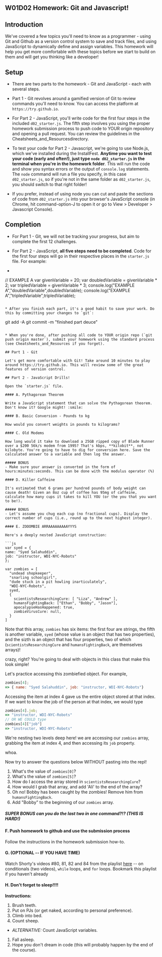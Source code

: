## W01D02 Homework: Git and Javascript!

## Introduction

We've covered a few topics you'll need to know as a programmer - using Git and Github as a version control system to save and track files, and using JavaScript to dynamically define and assign variables. This homework will help you get more comfortable with these topics before we start to build on them and will get you thinking like a developer!

## Setup

* There are two parts to the homework - Git and JavaScript - each with several steps.

* Part 1 - Git revolves around a gamified version of Git to review commands you'll need to know. You can access the platform at ` https://try.github.io `.

* For Part 2 - JavaScript, you'll write code for the first four steps in the included ` d02_starter.js `. The fifth step involves you using the proper homework submission process to push code to YOUR origin repository and opening a pull request. You can review the guidelines in the Cheatsheets_and_Resourcesdirectory.

* To test your code for Part 2 - Javascript, we're going to use Node.js, which we've installed during the InstallFest. **Anytime you want to test your code (early and often!), just type ` node d02_starter.js ` in the terminal when you're in the homework folder**. This will run the code and show you syntax errors or the output of ` console.log ` statements. The ` node ` command will run a file you specify, in this case ` d02_starter.js `, so if you're not in the same folder as ` d02_starter.js `, you should switch to that right folder!

* If you prefer, instead of using node you can cut and paste the sections of code from `d02_starter.js` into your browser's JavaScript console (in Chrome, hit command-option-J to open it or go to View > Developer > Javascript Console).

## Completion

* For Part 1 - Git, we will not be tracking your progress, but aim to complete the first 12 challenges.

* For Part 2 - JavaScript, **all five steps need to be completed**. Code for the first four steps will go in their respective places in the `starter.js` file. For example:

* ```js
// EXAMPLE A
var givenVariable = 20;
var doubledVariable = givenVariable * 2;
var tripledVariable = givenVariable * 3;
console.log("EXAMPLE A","doubledVariable",doubledVariable);
console.log("EXAMPLE A","tripledVariable",tripledVariable);
```

* After you finish each part, it's a good habit to save your work. Do this by committing your changes to `git`:

  ```
  git add -A
  git commit -m "finished part deuce"
  ```

* When you're done, after pushing all code to YOUR origin repo (`git push origin master`), submit your homework using the standard process (see Cheatsheets_and_Resources if you forget).

## Part 1 - Git

Let's get more comfortable with Git! Take around 10 minutes to play around https://try.github.io. This will review some of the great features of version control.

## Part 2 - JavaScript Drills!

Open the `starter.js` file.

#### A. Pythagorean Theorem

Write a JavaScript statement that can solve the Pythagorean theorem.
Don't know it? Google might! :smile:

#### B. Basic Conversion - Pounds to kg

How would you convert weights in pounds to kilograms?

#### C. Old Modems

How long would it take to download a 25GB ripped copy of Blade Runner over a $200 56k/s modem from 1995? That's kbps, **kilobit**, not kilobyte. You're going to have to dig for conversion here. Save the calculated answer to a variable and then log the answer.

##### BONUS
- Make sure your answer is converted in the form of hours:minutes:seconds. This can be done with the modulus operator (%)

#### D. Killer Caffeine

It's estimated that 6 grams per hundred pounds of body weight can cause death! Given an 8oz cup of coffee has 95mg of caffeine, calculate how many cups it takes to kill YOU (or the you that you want to be!).

##### BONUS
- Let's assume you chug each cup (no fractional cups). Display the correct number of cups (i.e., round up to the next highest integer).

#### E. ZOOOMBIE ARRAAAAAAAAAYYYS

Here's a deeply nested JavaScript construction:

```js
var syed = {
  name: "Syed Salahuddin",
  job: "instructor, WDI-NYC-Robots"
};

var zombies = [
    "undead shopkeeper",
    "snarling schoolgirl",
    "dude stuck in a pit howling inarticulately",
    "WDI-NYC-Robots",
    syed,
    {
      scientistsResearchingCure: [ "Liza", "Andrew" ],
      humansFightingBack: ["Ethan", "Bobby", "Jason"],
      apocalypseHasHappened: true,
      zombieVirusCure: null,
    }
]
```

Note that this array, `zombies` has six items: the first four are strings,  the fifth is another variable, `syed` (whose value is an object that has two properties), and the sizth is an object that has four properties, two of which (`scientistsResearchingCure` and `humansFightingBack`, are themselves arrays)!

crazy, right? You're going to deal with objects in this class that make this look simple!

Let's practice accessing this zombiefied object.
For example,
```js
zombies[4];
=> { name: "Syed Salahuddin", job: "instructor, WDI-NYC-Robots"}
```

Accessing the item at index 4 gave us the entire object stored at that index. If we want to know the job of the person at that index, we would type
```js
zombies[4].job;
=> "instructor, WDI-NYC-Robots"
// OR WE COULD type
zombies[4]["job"]
=> "instructor, WDI-NYC-Robots"
```

We're nesting two levels deep here! we are accessing our `zombies` array, grabbing the item at index 4, and then accessing its `job` property.

whoa.

Now try to answer the questions below WITHOUT pasting into the repl!

1. What's the value of `zombies[0]`?
1. What's the value of `zombies[5]`?
1. How do I access the array stored in `scientistsResearchingCure`?
1. How would I grab that array, and add 'Ali' to the end of the array?
1. Oh no! Bobby has been caught by the zombies! Remove him from `humansFightingBack`.
1. Add "Bobby" to the beginning of our `zombies` array.

##### SUPER BONUS can you do the last two in one command?!? (THIS IS HARD!)

#### F. Push homework to github and use the submission process

Follow the instructions in the homework submission how-to.

#### G. (OPTIONAL -- IF YOU HAVE TIME)
Watch Shorty's videos #80, 81, 82 and 84 from the playlist [here](https://www.youtube.com/playlist?list=PLw1xVKFbouelUj3g_56CRAUjGGEU13bPF) -- on conditionals (two videos), `while` loops, and `for` loops. Bookmark this playlist if you haven't already

#### H. Don't forget to sleep!!!!
**Instructions:**
1. Brush teeth.
1. Put on PJs (or get naked, according to personal preference).
1. Climb into bed.
1. Count sheep.
  * *ALTERNATIVE:* Count JavaScript variables.
1. Fall asleep.
1. Hope you don't dream in code (this will probably happen by the end of the course).
